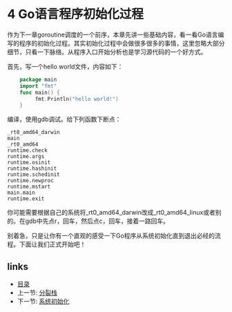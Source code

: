 # 4 Go语言程序初始化过程

作为下一章goroutine调度的一个前序，本章先讲一些基础内容，看一看Go语言编写的程序的初始化过程。其实初始化过程中会做很多很多的事情，这里忽略大部分细节，只看一下脉络。从程序入口开始分析也是学习源代码的一个好方式。

首先，写一个hello world文件，内容如下：
```go
	package main
	import "fmt"
	func main() {
	     fmt.Println("hello world!")
	}
```

编译，使用gdb调试。给下列函数下断点：

	_rt0_amd64_darwin
	main
	_rt0_amd64
	runtime.check
	runtime.args
	runtime.osinit
	runtime.hashinit
	runtime.schedinit
	runtime.newproc
	runtime.mstart
	main.main
	runtime.exit

你可能需要根据自己的系统将_rt0_amd64_darwin改成_rt0_amd64_linux或者别的。在gdb中先点r，回车，然后点c，回车，接着一路回车。

别着急，只是让你有一个直观的感受一下Go程序从系统初始化直到退出必经的流程。下面让我们正式开始吧！

## links
 * [目录](<preface.md>)
 * 上一节: [分裂栈](<03.5.md>)
 * 下一节: [系统初始化](<04.1.md>)
